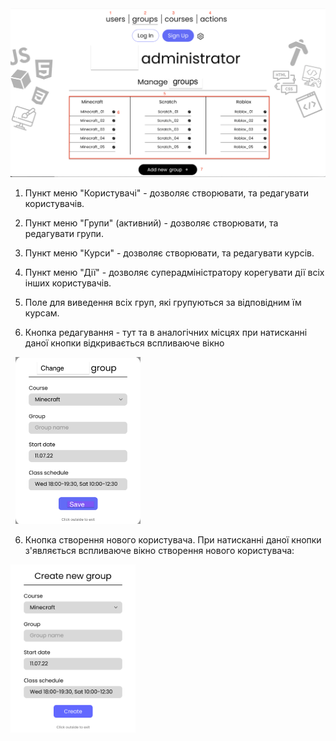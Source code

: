 <img src = "img/admin-groups01.png">  

1. Пункт меню "Користувачі" - дозволяє створювати, та редагувати користувачів.
2. Пункт меню "Групи" (активний) - дозволяє створювати, та редагувати групи.
3. Пункт меню "Курси" - дозволяє створювати, та редагувати курсів.
4. Пункт меню "Дії" - дозволяє суперадміністратору корегувати дії всіх інших користувачів.
5. Поле для виведення всіх груп, які групуються за відповідним їм курсам.

6. Кнопка редагування - тут та в аналогічних місцях при натисканні даної кнопки відкривається вспливаюче вікно  
  
&nbsp;
<img src = "img/sa-groups02.png" width = 200>

6. Кнопка створення нового користувача. При натисканні даної кнопки з'являється вспливаюче вікно створення нового користувача:

<img src = "img/Letter - 18.png" width = 200>


